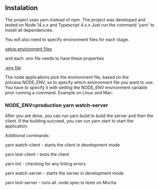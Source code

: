 ## Instalation ##
The project uses yarn instead of npm.
The project was developed and tested on Node 14.x.x and Typescript 4.x.x
Just run the command 'yarn' to install all dependencies.

You will also need to specify environment files for each stage.

[setup environment files](https://i.imgur.com/4d5wEVQ.png)

and each .env file needs to have these properties

[.env file](https://i.imgur.com/qexN0ax.png)

The node applications pick the environment file, based on the process.NODE_ENV, so to specify which environment file you want to use.
You have to specify it with setting the NODE_ENV environment variable prior running a command. Example on Linux and Mac:

### NODE_ENV=production yarn watch-server ###

After you are done, you can run yarn build to build the server and then the client.
If the building succeed, you can run yarn start to start the application.

Additional commands:

 yarn watch-client  - starts the client in development mode

 yarn test-client  - tests the client

 yarn lint  - checking for any linting errors

 yarn watch-server  - starts the server in development mode

 yarn test-server  - runs all .node.spec.ts tests on Mocha

